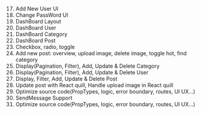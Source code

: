 <!--
1. Cài đặt Project Boilerplate Monkey Blogging
2. Thiết lập Firebase
3. Thiết lập Routes
4. Viết auth-context để lưu trữ thông tin User
5. Code trang SignUp - UI
6. Code trang Login UI
7. Layout Home
8. HomePage UI
9. All Post UI
10. Details Blog UI
11. Detail Lo trinh UI
12. Support UI
13. Add Post User UI
14. Add Post Admin UI
15. Add Category UI
16. Page Not Found
-->

17. Add New User UI
18. Change PassWord UI
19. DashBoard Layout
20. DashBoard User
21. DashBoard Category
22. DashBoard Post
23. Checkbox, radio, toggle
24. Add new post: overview, upload image, delete image, toggle hot, find category
25. Display(Pagination, Filter), Add, Update & Delete Category
26. Display(Pagination, Filter), Add, Update & Delete User
27. Display, Filter, Add, Update & Delete Post
28. Update post with React quill, Handle upload image in React quill
29. Optimize source code(PropTypes, logic, error boundary, routes, UI UX...)
30. SendMessage Support
31. Optimize source code(PropTypes, logic, error boundary, routes, UI UX...)
